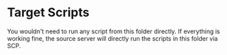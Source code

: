 # Target Scripts

You wouldn't need to run any script from this folder directly. If everything is working fine, the source server will directly run the scripts in this folder via SCP.
